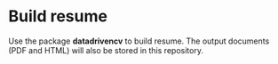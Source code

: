 # Build resume

Use the package **datadrivencv** to build resume.  The output documents (PDF and HTML) will also be stored in this repository.
